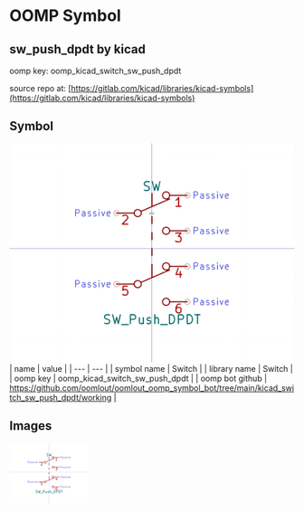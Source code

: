 # OOMP Symbol  
## sw_push_dpdt  by kicad  
  
oomp key: oomp_kicad_switch_sw_push_dpdt  
  
source repo at: [https://gitlab.com/kicad/libraries/kicad-symbols](https://gitlab.com/kicad/libraries/kicad-symbols)  
## Symbol  
  
[![working.png](working_600.png)](working.png)  
| name | value | 
| --- | --- | 
| symbol name | Switch | 
| library name | Switch | 
| oomp key | oomp_kicad_switch_sw_push_dpdt | 
| oomp bot github | https://github.com/oomlout/oomlout_oomp_symbol_bot/tree/main/kicad_switch_sw_push_dpdt/working | 
## Images  
  
[![working.png](working_140.png)](working.png)  
